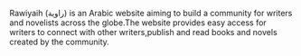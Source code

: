 Rawiyaih (راوية) is an Arabic website aiming to build a community for writers and novelists across the globe.The website provides easy access for writers to connect with other writers,publish and read books and novels created by the community.
